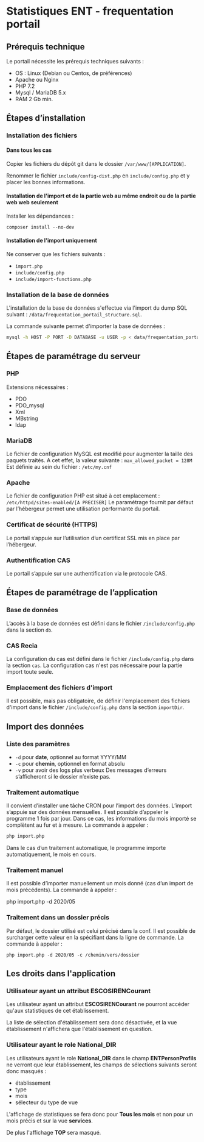# Statistiques ENT - frequentation portail

## Prérequis technique

Le portail nécessite les prérequis techniques suivants : 
* OS : Linux (Debian ou Centos, de préférences)
* Apache ou Nginx
* PHP 7.2
* Mysql / MariaDB 5.x
* RAM 2 Gb min.

## Étapes d’installation

### Installation des fichiers

#### Dans tous les cas


Copier les fichiers du dépôt git dans le dossier `/var/www/[APPLICATION]`.

Renommer le fichier `include/config-dist.php` en `include/config.php` et y placer les bonnes informations.
#### Installation de l'import et de la partie web au même endroit ou de la partie web web seulement

Installer les dépendances :
```
composer install --no-dev
```

#### Installation de l'import uniquement

Ne conserver que les fichiers suivants :
* `import.php`
* `include/config.php`
* `include/import-functions.php`

### Installation de la base de données

L'installation de la base de données s'effectue via l'import du dump SQL suivant : `/data/frequentation_portail_structure.sql`.

La commande suivante permet d'importer la base de données :
```bash
mysql -h HOST -P PORT -D DATABASE -u USER -p < data/frequentation_portail_structure.sql
```

## Étapes de paramétrage du serveur

### PHP

Extensions nécessaires :
* PDO
* PDO_mysql
* Xml
* MBstring
* ldap

### MariaDB

Le fichier de configuration MySQL est modifié pour augmenter la taille des paquets traités.
A cet effet, la valeur suivante :
`max_allowed_packet = 128M`
Est définie au sein du fichier :
`/etc/my.cnf`

### Apache

Le fichier de configuration PHP est situé à cet emplacement : 
`/etc/httpd/sites-enabled/[A PRECISER]`
Le paramétrage fournit par défaut par l’hébergeur permet une utilisation performante du portail.

### Certificat de sécurité (HTTPS)

Le portail s’appuie sur l’utilisation d’un certificat SSL mis en place par l’hébergeur.

### Authentification CAS

Le portail s’appuie sur une authentification via le protocole CAS.

## Étapes de paramétrage de l’application

### Base de données

L’accès à la base de données est défini dans le fichier `/include/config.php` dans la section `db`.

### CAS Recia

La configuration du cas est défini dans le fichier `/include/config.php` dans la section `cas`.
La configuration cas n'est pas nécessaire pour la partie import toute seule.

### Emplacement des fichiers d'import

Il est possible, mais pas obligatoire, de définir l'emplacement des fichiers d'import dans le fichier `/include/config.php` dans la section `importDir`.

## Import des données

### Liste des paramètres

* `-d` pour **date**, optionnel au format YYYY/MM
* `-c` pour **chemin**, optionnel en format absolu
* `-v` pour avoir des logs plus verbeux
Des messages d’erreurs s’afficheront si le dossier n’existe pas.

### Traitement automatique

Il convient d’installer une tâche CRON pour l’import des données.
L’import s’appuie sur des données mensuelles.
Il est possible d’appeler le programme 1 fois par jour. Dans ce cas, les informations du mois importé se complètent au fur et à mesure.
La commande à appeler :
```bash
php import.php
```

Dans le cas d’un traitement automatique, le programme importe automatiquement, le mois en cours.

### Traitement manuel

Il est possible d’importer manuellement un mois donné (cas d’un import de mois précédents).
La commande à appeler : 

php import.php -d 2020/05

### Traitement dans un dossier précis

Par défaut, le dossier utilisé est celui précisé dans la conf.
Il est possible de surcharger cette valeur en la spécifiant dans la ligne de commande.
La commande à appeler :
```
php import.php -d 2020/05 -c /chemin/vers/dossier
```

## Les droits dans l'application

### Utilisateur ayant un attribut ESCOSIRENCourant

Les utilisateur ayant un attribut **ESCOSIRENCourant** ne pourront accéder qu'aux statistiques de cet établissement.

La liste de sélection d'établissement sera donc désactivée, et la vue établissement n'affichera que l'établissement en question.

### Utilisateur ayant le role National_DIR

Les utilisateurs ayant le role **National_DIR** dans le champ **ENTPersonProfils** ne verront que leur établissement, les champs de sélections suivants seront donc masqués :
* établissement
* type
* mois
* sélecteur du type de vue

L'affichage de statistiques se fera donc pour **Tous les mois** et non pour un mois précis et sur la vue **services**.

De plus l'affichage **TOP** sera masqué.